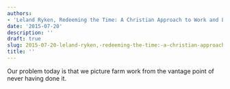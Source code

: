 ```yaml
---
authors:
- 'Leland Ryken, Redeeming the Time: A Christian Approach to Work and Leisure'
date: '2015-07-20'
description: ''
draft: true
slug: 2015-07-20-leland-ryken,-redeeming-the-time:-a-christian-approach-to-work-and-leisure
title: ''
---
```

Our problem today is that we picture farm work from the vantage point of never having done it.



